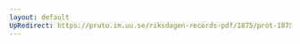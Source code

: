 ```yaml
---
layout: default
UpRedirect: https://pruto.im.uu.se/riksdagen-records-pdf/1875/prot-1875--ak--038/prot-1875--ak--038_021.pdf
---
```

